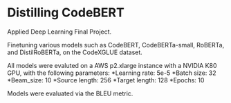
# Distilling CodeBERT

Applied Deep Learning Final Project. 

Finetuning various models such as CodeBERT, CodeBERTa-small, RoBERTa, and DistilRoBERTa, on the CodeXGLUE dataset.

All models were evaluted on a AWS p2.xlarge instance with a NVIDIA K80 GPU, with the following parameters:
*Learning rate: 	5e-5
*Batch size: 	32
*Beam_size: 	10
*Source length: 256
*Target length: 	128
*Epochs: 	10

Models were evaluated via the BLEU metric. 

